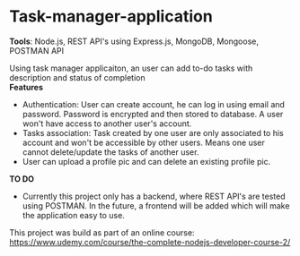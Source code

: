 # Task-manager-application
**Tools**: Node.js, REST API's using Express.js, MongoDB, Mongoose, POSTMAN API

Using task manager applicaiton, an user can add to-do tasks with description and status of completion </br>
**Features**
- Authentication: User can create account, he can log in using email and password. Password is encrypted and then stored to database. A user won't have access to another user's account.
- Tasks association: Task created by one user are only associated to his account and won't be accessible by other users. Means one user cannot delete/update the tasks of another user.
- User can upload a profile pic and can delete an existing profile pic.

**TO DO**
- Currently this project only has a backend, where REST API's are tested using POSTMAN. In the future, a frontend will be added which will make the application easy to use.

This project was build as part of an online course: https://www.udemy.com/course/the-complete-nodejs-developer-course-2/
